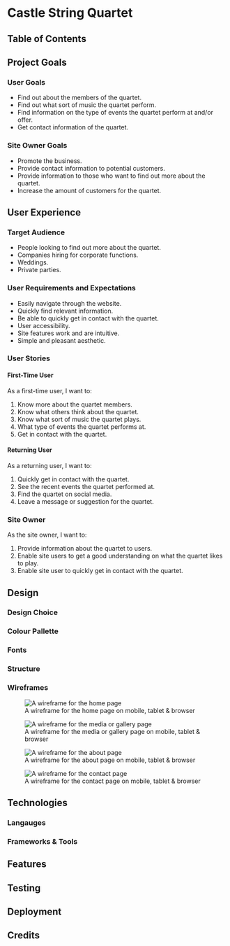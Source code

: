 # Castle String Quartet

## Table of Contents

## Project Goals

### User Goals
- Find out about the members of the quartet.
- Find out what sort of music the quartet perform.
- Find information on the type of events the quartet perform at and/or offer.
- Get contact information of the quartet.

### Site Owner Goals
- Promote the business.
- Provide contact information to potential customers.
- Provide information to those who want to find out more about the quartet.
- Increase the amount of customers for the quartet.

## User Experience

### Target Audience
- People looking to find out more about the quartet.
- Companies hiring for corporate functions.
- Weddings.
- Private parties.

### User Requirements and Expectations
- Easily navigate through the website.
- Quickly find relevant information.
- Be able to quickly get in contact with the quartet.
- User accessibility.
- Site features work and are intuitive.
- Simple and pleasant aesthetic.

### User Stories

#### First-Time User
As a first-time user, I want to:
1. Know more about the quartet members.
2. Know what others think about the quartet.
3. Know what sort of music the quartet plays.
4. What type of events the quartet performs at.
5. Get in contact with the quartet.

#### Returning User
As a returning user, I want to:
1. Quickly get in contact with the quartet.
2. See the recent events the quartet performed at.
3. Find the quartet on social media.
4. Leave a message or suggestion for the quartet.

### Site Owner
As the site owner, I want to:
1. Provide information about the quartet to users.
2. Enable site users to get a good understanding on what the quartet likes to play.
3. Enable site user to quickly get in contact with the quartet.

## Design

### Design Choice

### Colour Pallette

### Fonts

### Structure

### Wireframes
<figure>
    <img src="docs/wireframes/Home-Page.png"
         alt="A wireframe for the home page">
    <figcaption>A wireframe for the home page on mobile, tablet & browser</figcaption>
</figure>
<figure>
    <img src="docs/wireframes/Media.png"
         alt="A wireframe for the media or gallery page">
    <figcaption>A wireframe for the media or gallery page on mobile, tablet & browser</figcaption>
</figure>
<figure>
    <img src="docs/wireframes/About.png"
         alt="A wireframe for the about page">
    <figcaption>A wireframe for the about page on mobile, tablet & browser</figcaption>
</figure>
<figure>
    <img src="docs/wireframes/Contact.png"
         alt="A wireframe for the contact page">
    <figcaption>A wireframe for the contact page on mobile, tablet & browser</figcaption>
</figure>

## Technologies

### Langauges

### Frameworks & Tools

## Features

## Testing

## Deployment

## Credits